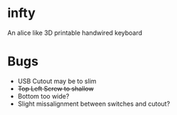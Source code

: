 # infty
An alice like 3D printable handwired keyboard

# Bugs
* USB Cutout may be to slim
* ~~Top Left Screw to shallow~~
* Bottom too wide?
* Slight missalignment between switches and cutout?
